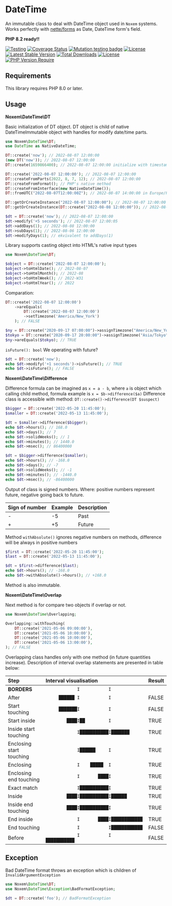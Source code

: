 # DateTime
An immutable class to deal with DateTime object used in `Noxem` systems. Works perfectly with [nette/forms](https://github.com/nette/forms) as Date, DateTime form's field. 

**PHP 8.2 ready!!**

[![Testing](https://badgen.net/github/checks/nxmcz/date-time/main?cache=300)](https://github.com/nxmcz/date-time/actions)
[![Coverage Status](https://coveralls.io/repos/github/nxmcz/date-time/badge.svg?branch=main)](https://coveralls.io/github/nxmcz/date-time?branch=main)
[![Mutation testing badge](https://img.shields.io/endpoint?style=flat&url=https%3A%2F%2Fbadge-api.stryker-mutator.io%2Fgithub.com%2Fnxmcz%2Fdate-time%2Fmain)](https://dashboard.stryker-mutator.io/reports/github.com/nxmcz/date-time/main)
[![License](https://img.shields.io/badge/license-MIT-blue.svg)](https://github.com/nxmcz/date-time/blob/main/LICENSE)
[![Latest Stable Version](http://poser.pugx.org/nxmcz/date-time/v)](https://packagist.org/packages/nxmcz/date-time) 
[![Total Downloads](http://poser.pugx.org/nxmcz/date-time/downloads)](https://packagist.org/packages/nxmcz/date-time) 
[![License](http://poser.pugx.org/nxmcz/date-time/license)](https://packagist.org/packages/nxmcz/date-time) 
[![PHP Version Require](http://poser.pugx.org/nxmcz/date-time/require/php)](https://packagist.org/packages/nxmcz/date-time)

Requirements
------------
This library requires PHP 8.0 or later.

Usage
-----

**Noxem\DateTime\DT**

Basic initialization of DT object. DT object is child of native DateTimeImmutable object with handles for modify date/time parts.

```php
use Noxem\DateTime\DT;
use DateTime as NativeDateTime; 

DT::create('now'); // 2022-08-07 12:00:00
(new DT('now')); // 2022-08-07 12:00:00
DT::create(1659866400); // 2022-08-07 12:00:00 initialize with timestamp

DT::create('2022-08-07 12:00:00'); // 2022-08-07 12:00:00
DT::createFromParts(2022, 8, 7, 12); // 2022-08-07 12:00:00
DT::createFromFormat(); // PHP's native method
DT::createFromInterface(new NativeDateTime()); 
DT::fromUTC("2022-08-07T12:00:00Z"); // 2022-08-07 14:00:00 in Europe/Prague

DT::getOrCreateInstance("2022-08-07 12:00:00"); // 2022-08-07 12:00:00
DT::getOrCreateInstance(DT::create("2022-08-08 12:00:00")); // 2022-08-08 12:00:00

$dt = DT::create('now'); // 2022-08-07 12:00:00
$dt->modify('+5 seconds'); // 2022-08-07 12:00:05
$dt->addDays(1); // 2022-08-08 12:00:00
$dt->subDays(1); // 2022-08-06 12:00:00
$dt->modifyDays(1); // ekvivalent to addDays(1)
```
Library supports casting object into HTML's native input types

```php
use Noxem\DateTime\DT;

$object = DT::create('2022-08-07 12:00:00');
$object->toHtmlDate(); // 2022-08-07
$object->toHtmlMonth(); // 2022-08
$object->toHtmlWeek(); // 2022-W31
$object->toHtmlYear(); // 2022
```

Comparation:
```php
DT::create('2022-08-07 12:00:00')
    ->areEquals(
        DT::create('2022-08-07 12:00:00')
        ->setTimezone('America/New_York')
    ); // FALSE

$ny = DT::create("2020-09-17 07:00:00")->assignTimezone("America/New_York");
$tokyo = DT::create("2020-09-17 20:00:00")->assignTimezone("Asia/Tokyo");
$ny->areEquals($tokyo); // TRUE
```
`isFuture(): bool` We operating with future? 
```php
$dt = DT::create('now');
echo $dt->modify('+1 seconds')->isFuture(); // TRUE
echo $dt->isFuture(); // FALSE
```
**Noxem\DateTime\Difference**

Difference formula can be imagined as `x = a - b`, where `a` is object which calling child method, formula example is `x = $b->difference($a)`
Difference class is accessible with method: 
`DT::create()->difference(DT $suspect)`
```php
$bigger = DT::create('2022-05-20 11:45:00');
$smaller = DT::create('2022-05-13 11:45:00');

$dt = $smaller->difference($bigger);
echo $dt->hours(); // 168.0
echo $dt->days(); // 7
echo $dt->solidWeeks(); // 1
echo $dt->minutes(); // 1440.0
echo $dt->msec(); // 86400000

$dt = $bigger->difference($smaller);
echo $dt->hours(); // -168.0
echo $dt->days(); // -7
echo $dt->solidWeeks(); // -1
echo $dt->minutes(); // -1440.0
echo $dt->msec(); // -86400000
```
Output of class is signed numbers. Where: positive numbers represent future, negative going back to future.

| Sign of number | Example | Description |
|----------------|---------|-------------|
| -              | -5      | Past        |
| +              | +5      | Future      |

Method `withAbsolute()` ignores negative numbers on methods, difference will be always in positive numbers
```php
$first = DT::create('2022-05-20 11:45:00');
$last = DT::create('2022-05-13 11:45:00');

$dt = $first->difference($last);
echo $dt->hours(); // -168.0
echo $dt->withAbsolute()->hours(); // +168.0
```
Method is also immutable.

**Noxem\DateTime\Overlap**

Next method is for compare two objects if overlap or not.

```php
use Noxem\DateTime\Overlapping;

Overlapping::withTouching(
    DT::create('2021-05-06 09:00:00'),
    DT::create('2021-05-06 10:00:00'),
    DT::create('2021-05-06 10:00:00'),
    DT::create('2021-05-06 13:00:00'),
); // FALSE
```
Overlapping class handles only with one method (in future quantities increase). Description of interval overlap statements are presented in table below:

| Step                     | Interval visualisation                    | Result |
|:-------------------------|:------------------------------------------|:-------|
| **BORDERS**              | `            I           I            `   |        |
| After                    | `     ██████ I           I            `   | FALSE  |
| Start touching           | `     ███████I           I            `   | FALSE  |
| Start inside             | `        ████I██         I            `   | TRUE   |
| Inside start touching    | `            I███████████I███████     `   | TRUE   |
| Enclosing start touching | `            I██████     I            `   | TRUE   |
| Enclosing                | `            I    █████  I            `   | TRUE   |
| Enclosing end touching   | `            I       ████I            `   | TRUE   |
| Exact match              | `            I███████████I            `   | TRUE   |
| Inside                   | `        ████I███████████I██████      `   | TRUE   |
| Inside end touching      | `        ████I███████████I            `   | TRUE   |
| End inside               | `            I       ████I████████████`   | TRUE   |
| End touching             | `            I           I████████████`   | FALSE  |
| Before                   | `            I           I  ███████████`  | FALSE  |



Exception
---------
Bad DateTime format throws an exception which is children of `InvalidArgumentException`

```php
use Noxem\DateTime\DT;
use Noxem\DateTime\Exception\BadFormatException;

$dt = DT::create('foo'); // BadFormatException
```
